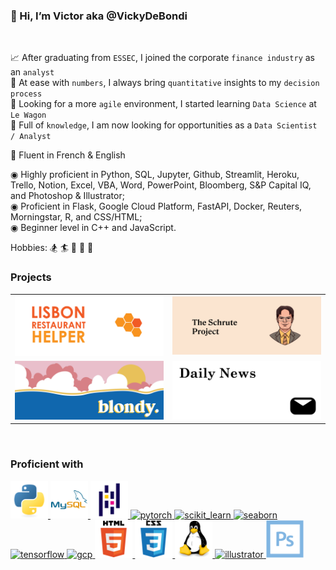 <h3 align="left">👋 Hi, I’m Victor aka @VickyDeBondi</h3><br />

📈 After graduating from `ESSEC`, I joined the corporate `finance industry` as an `analyst`<br />
🔬 At ease with `numbers`, I always bring `quantitative` insights to my `decision process`<br />
💾 Looking for a more `agile` environment, I started learning `Data Science` at `Le Wagon`<br />
🎯 Full of `knowledge`, I am now looking for opportunities as a `Data Scientist / Analyst`<br />

📣 Fluent in French & English <br />

◉ Highly proficient in Python, SQL, Jupyter, Github, Streamlit, Heroku, Trello, Notion, Excel, VBA, Word, PowerPoint, Bloomberg, S&P Capital IQ, and Photoshop & Illustrator; <br />
◉ Proficient in Flask, Google Cloud Platform, FastAPI, Docker, Reuters, Morningstar, R, and CSS/HTML; <br />
◉ Beginner level in C++ and JavaScript. <br />

Hobbies: 🏂 🏄 🎽 🎣 🏈<br />

<h3 align="left">Projects</h3>
<table>
    <tbody>
      <tr>
        <td width="50%" align="center">
          <a href="http://smallbusinesslisbon.herokuapp.com/" rel="nofollow"> <img alt="Lisbon Restaurant Helper" src="https://github.com/VickyDeBondi/VickyDeBondi/blob/main/Contents/project_LisbonRestaurantHelper.jpg"  style="max-width: 100%;"> </a>
        </a>
      </td>
      <td width="50%" align="center">
          <a href="https://github.com/VickyDeBondi/The_Schrute_Project"> <img alt="The Schrute Project" src="https://github.com/VickyDeBondi/VickyDeBondi/blob/main/Contents/project_theschruteproject.jpg"  style="max-width: 100%;"> </a>
      </td>
    </tr>
      <tr>
        <td width="50%" align="center">
          <a href="https://blondyparis.com/" rel="nofollow"> <img alt="blondy.com" src="https://github.com/VickyDeBondi/VickyDeBondi/blob/main/Contents/project_blondy.jpg" style="max-width: 100%;"> </a>
        </a>
      </td>
      <td width="50%" align="center">
          <a href="https://github.com/VickyDeBondi/Daily_News"> <img alt="Daily News" src="https://github.com/VickyDeBondi/VickyDeBondi/blob/main/Contents/project_dailynews.jpg" style="max-width: 100%;"> </a>
      </td>
    </tr>
  </tbody>
</table> <br />

<h3 align="left">Proficient with</h3>
<p align="left"> 
  <a href="https://www.python.org" target="_blank" rel="noreferrer"> <img src="https://raw.githubusercontent.com/devicons/devicon/master/icons/python/python-original.svg" alt="python" width="60" height="60"/> </a> 
  <a href="https://www.mysql.com/" target="_blank" rel="noreferrer"> <img src="https://raw.githubusercontent.com/devicons/devicon/master/icons/mysql/mysql-original-wordmark.svg" alt="mysql" width="60" height="60"/> </a> 
  <a href="https://pandas.pydata.org/" target="_blank" rel="noreferrer"> <img src="https://raw.githubusercontent.com/devicons/devicon/2ae2a900d2f041da66e950e4d48052658d850630/icons/pandas/pandas-original.svg" alt="pandas" width="60" height="60"/> </a> 
  <a href="https://pytorch.org/" target="_blank" rel="noreferrer"> <img src="https://www.vectorlogo.zone/logos/pytorch/pytorch-icon.svg" alt="pytorch" width="60" height="60"/> </a> 
  <a href="https://scikit-learn.org/" target="_blank" rel="noreferrer"> <img src="https://upload.wikimedia.org/wikipedia/commons/0/05/Scikit_learn_logo_small.svg" alt="scikit_learn" width="60" height="60"/> </a> 
  <a href="https://seaborn.pydata.org/" target="_blank" rel="noreferrer"> <img src="https://seaborn.pydata.org/_images/logo-mark-lightbg.svg" alt="seaborn" width="60" height="60"/> </a> 
  <a href="https://www.tensorflow.org" target="_blank" rel="noreferrer"> <img src="https://www.vectorlogo.zone/logos/tensorflow/tensorflow-icon.svg" alt="tensorflow" width="60" height="60"/> </a>
  <a href="https://cloud.google.com" target="_blank" rel="noreferrer"> <img src="https://www.vectorlogo.zone/logos/google_cloud/google_cloud-icon.svg" alt="gcp" width="60" height="60"/> </a> 
  <a href="https://www.w3.org/html/" target="_blank" rel="noreferrer"> <img src="https://raw.githubusercontent.com/devicons/devicon/master/icons/html5/html5-original-wordmark.svg" alt="html5" width="60" height="60"/> </a> 
  <a href="https://www.w3schools.com/css/" target="_blank" rel="noreferrer"> <img src="https://raw.githubusercontent.com/devicons/devicon/master/icons/css3/css3-original-wordmark.svg" alt="css3" width="60" height="60"/> </a> 
  <a href="https://www.linux.org/" target="_blank" rel="noreferrer"> <img src="https://raw.githubusercontent.com/devicons/devicon/master/icons/linux/linux-original.svg" alt="linux" width="60" height="60"/> </a> 
  <a href="https://www.adobe.com/in/products/illustrator.html" target="_blank" rel="noreferrer"> <img src="https://www.vectorlogo.zone/logos/adobe_illustrator/adobe_illustrator-icon.svg" alt="illustrator" width="60" height="60"/> </a> 
  <a href="https://www.photoshop.com/en" target="_blank" rel="noreferrer"> <img src="https://raw.githubusercontent.com/devicons/devicon/master/icons/photoshop/photoshop-line.svg" alt="photoshop" width="60" height="60"/> </a>  
</p>
